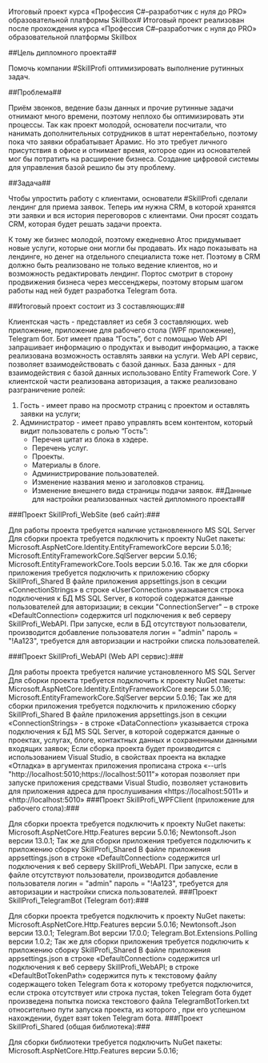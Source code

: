 Итоговый проект курса «Профессия C#–разработчик с нуля до PRO» образовательной платформы Skillbox#
Итоговый проект реализован после прохождения курса «Профессия C#–разработчик с нуля до PRO» образовательной платформы Skillbox

##Цель дипломного проекта##

Помочь компании #SkillProfi оптимизировать выполнение рутинных задач.

##Проблема##

Приём звонков, ведение базы данных и прочие рутинные задачи отнимают много времени, поэтому неплохо бы оптимизировать эти процессы. Так как проект молодой, основатели посчитали, что нанимать дополнительных сотрудников в штат нерентабельно, поэтому пока что заявки обрабатывает Арамис. Но это требует личного присутствия в офисе и отнимает время, которое один из основателей мог бы потратить на расширение бизнеса. Создание цифровой системы для управления базой решило бы эту проблему.

##Задача##

Чтобы упростить работу с клиентами, основатели #SkillProfi сделали лендинг для приема заявок. Теперь им нужна CRM, в которой хранятся эти заявки и вся история переговоров с клиентами. Они просят создать CRM, которая будет решать задачи проекта.

К тому же бизнес молодой, поэтому ежедневно Атос придумывает новые услуги, которые они могли бы продавать. Их надо показывать на лендинге, но денег на отдельного специалиста тоже нет. Поэтому в CRM должно быть реализовано не только ведение клиентов, но и возможность редактировать лендинг. Портос смотрит в сторону продвижения бизнеса через мессенджеры, поэтому вторым шагом работы над ней будет разработка Telegram бота.

##Итоговый проект состоит из 3 составляющих:##

Клиентская часть - представляет из себя 3 составляющих.
web приложение,
приложение для рабочего стола (WPF приложение),
Telegram бот. Бот имеет права “Гость”, бот с помощью Web API запрашивает информацию о продуктах и выводит информацию, а также реализована возможность оставлять заявки на услуги.
Web API сервис, позволяет взаимодействовать с базой данных.
База данных - для взаимодействия с базой данных использовано Entity Framework Core.
У клиентской части реализована авторизация, а также реализовано разграничение ролей:

1. Гость - имеет право на просмотр страниц с проектом и оставлять заявки на услуги;
2. Администратор - имеет право управлять всем контентом, который видит пользователь с ролью “Гость”:
	- Перечня цитат из блока в хэдере.
	- Перечень услуг.
	- Проекты.
	- Материалы в блоге.
	- Администрирование пользователей.
	- Изменение названия меню и заголовков страниц.
	- Изменение внешнего вида страницы подачи заявок.
##Данные для настройки реализованных частей дипломного проекта##

###Проект SkillProfi_WebSite (веб сайт):###

Для работы проекта требуется наличие установленного MS SQL Server
Для сборки проекта требуется подключить к проекту NuGet пакеты:
Microsoft.AspNetCore.Identity.EntityFrameworkCore версии 5.0.16;
Microsoft.EntityFrameworkCore.SqlServer версии 5.0.16;
Microsoft.EntityFrameworkCore.Tools версии 5.0.16.
Так же для сборки приложения требуется подключить к приложению сборку SkillProfi_Shared
В файле приложения appsettings.json
в секции «ConnectionStrings» в строке «UserConnection» указывается строка подключения к БД MS SQL Server, в которой содержатся данные пользователей для авторизации;
в секции "ConnectionServer" – в строке «DefaultConnection» содержится url подключения к веб серверу SkillProfi_WebAPI.
При запуске, если в БД отсутствуют пользователи, производится добавление пользователя логин = "admin" пароль = "!Aa123", требуется для авторизации и настройки списка пользователей.

###Проект SkillProfi_WebAPI (Web API сервис):###

Для работы проекта требуется наличие установленного MS SQL Server
Для сборки проекта требуется подключить к проекту NuGet пакеты:
Microsoft.AspNetCore.Identity.EntityFrameworkCore версии 5.0.16;
Microsoft.EntityFrameworkCore.SqlServer версии 5.0.16;
Так же для сборки приложения требуется подключить к приложению сборку SkillProfi_Shared
В файле приложения appsettings.json
в секции «ConnectionStrings» - в строке «DataConnection» указывается строка подключения к БД MS SQL Server, в которой содержатся данные о проектах, услугах, блоге, контактных данных и сохраненными данными входящих заявок;
Если сборка проекта будет производится с использованием Visual Studio, в свойствах проекта на вкладке «Отладка» в аргументах приложения прописана строка «--urls "http://localhost:5010;https://localhost:5011"» которая позволяет при запуске приложения средствами Visual Studio, позволяет установить для приложения адреса для прослушивания «https://localhost:5011» и «http://localhost:5010»
###Проект SkillProfi_WPFClient (приложение для рабочего стола):###

Для сборки проекта требуется подключить к проекту NuGet пакеты:
Microsoft.AspNetCore.Http.Features версии 5.0.16;
Newtonsoft.Json версии 13.0.1;
Так же для сборки приложения требуется подключить к приложению сборку SkillProfi_Shared
В файле приложения appsettings.json в строке «DefaultConnection» содержится url подключения к веб серверу SkillProfi_WebAPI. При запуске, если в файле отсутствуют пользователи, производится добавление пользователя логин = "admin" пароль = "!Aa123", требуется для авторизации и настройки списка пользователей.
###Проект SkillProfi_TelegramBot (Telegram бот):###

Для сборки проекта требуется подключить к проекту NuGet пакеты:
Microsoft.AspNetCore.Http.Features версии 5.0.16;
Newtonsoft.Json версии 13.0.1;
Telegram.Bot версии 17.0.0;
Telegram.Bot.Extensions.Polling версии 1.0.2;
Так же для сборки приложения требуется подключить к приложению сборку SkillProfi_Shared
В файле приложения appsettings.json
в строке «DefaultConnection» содержится url подключения к веб серверу SkillProfi_WebAPI;
в строке «DefaultBotTokenPath» содержится путь к текстовому файлу содержащего token Telegram бота к которому требуется подключится, если строка отсутствует или строка пустая, token Telegram бота будет произведена попытка поиска текстового файла TelegramBotTorken.txt относительно пути запуска проекта, из которого , при его успешном нахождении, будет взят token Telegram бота.
###Проект SkillProfi_Shared (общая библиотека):###

Для сборки библиотеки требуется подключить NuGet пакеты:
Microsoft.AspNetCore.Http.Features версии 5.0.16;